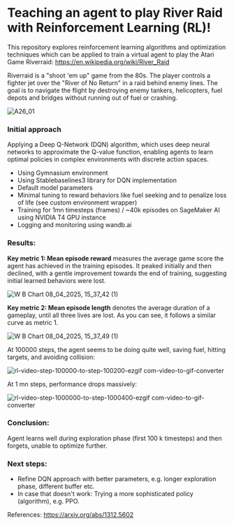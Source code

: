 # Teaching an agent to play River Raid with Reinforcement Learning (RL)!

This repository explores reinforcement learning algorithms and optimization techniques which can be applied to train a virtual agent to play the Atari Game Riverraid: https://en.wikipedia.org/wiki/River_Raid

Riverraid is a "shoot 'em up" game from the 80s. The player controls a fighter jet over the "River of No Return" in a raid behind enemy lines. The goal is to navigate the flight by destroying enemy tankers, helicopters, fuel depots and bridges without running out of fuel or crashing.

![A26_01](https://github.com/user-attachments/assets/cf73aaf9-3937-4530-bab1-887f257b2182)

### Initial approach

Applying a Deep Q-Network (DQN) algorithm, which uses deep neural networks to approximate the Q-value function, enabling agents to learn optimal policies in complex environments with discrete action spaces. 

- Using Gymnasium environment
- Using Stablebaselines3 library for DQN implementation
- Default model parameters
- Minimal tuning to reward behaviors like fuel seeking and to penalize loss of life (see custom environment wrapper)
- Training for 1mn timesteps (frames) / ~40k episodes on SageMaker AI using NVIDIA T4 GPU instance
- Logging and monitoring using wandb.ai

### Results:

**Key metric 1: Mean episode reward** measures the average game score the agent has achieved in the training episodes. It peaked initially and then declined, with a gentle improvement towards the end of training, suggesting initial learned behaviors were lost.

![W B Chart 08_04_2025, 15_37_42 (1)](https://github.com/user-attachments/assets/d80e979d-f48e-4afb-ac20-364ebef59ac5)

**Key metric 2: Mean episode length** denotes the average duration of a gameplay, until all three lives are lost. As you can see, it follows a similar curve as metric 1.

![W B Chart 08_04_2025, 15_37_49 (1)](https://github.com/user-attachments/assets/79571dd8-6ff9-410a-ac2e-dba84a9e901f)

At 100000 steps, the agent seems to be doing quite well, saving fuel, hitting targets, and avoiding collision:

![rl-video-step-100000-to-step-100200-ezgif com-video-to-gif-converter](https://github.com/user-attachments/assets/e6e442be-ac2a-4ab7-8820-76b51ab2ead7)

At 1 mn steps, performance drops massively:

![rl-video-step-1000000-to-step-1000400-ezgif com-video-to-gif-converter](https://github.com/user-attachments/assets/c422e04e-1b0b-4885-a6b5-3ecc5e124a9d)

### Conclusion: 
Agent learns well during exploration phase (first 100 k timesteps) and then forgets, unable to optimize further.

### Next steps: 
- Refine DQN approach with better parameters, e.g. longer exploration phase, different buffer etc.
- In case that doesn't work: Trying a more sophisticated policy (algorithm), e.g. PPO.


References:
https://arxiv.org/abs/1312.5602


